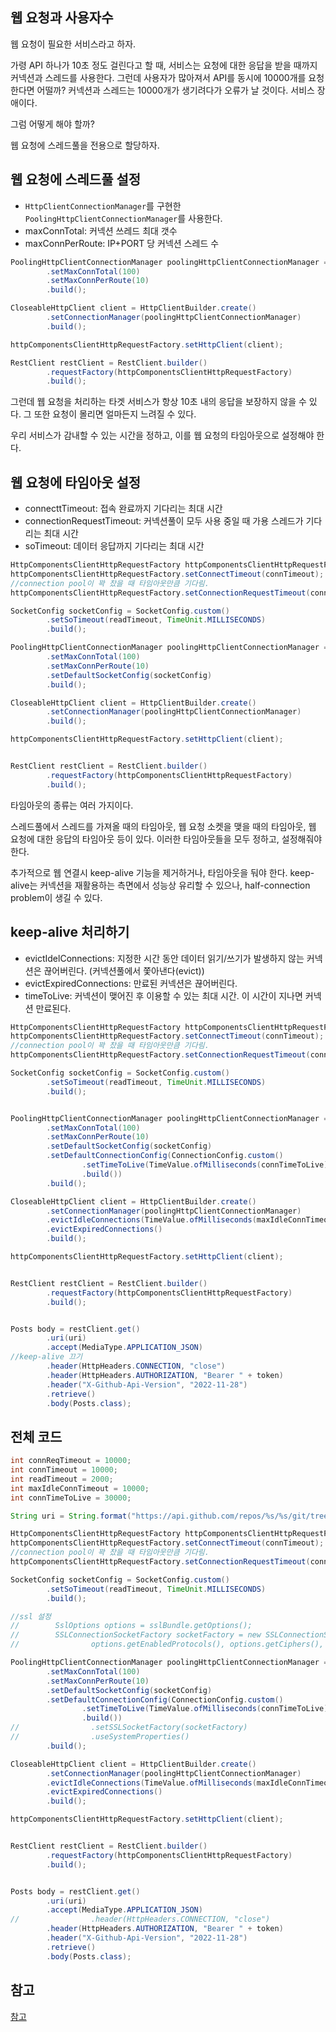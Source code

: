 ## 웹 요청과 사용자수

웹 요청이 필요한 서비스라고 하자.

가령 API 하나가 10초 정도 걸린다고 할 때, 서비스는 요청에 대한 응답을 받을 때까지 커넥션과 스레드를 사용한다.
그런데 사용자가 많아져서 API를 동시에 10000개를 요청한다면 어떨까?
커넥션과 스레드는 10000개가 생기려다가 오류가 날 것이다. 서비스 장애이다.

그럼 어떻게 해야 할까?

웹 요청에 스레드풀을 전용으로 할당하자.

## 웹 요청에 스레드풀 설정

- `HttpClientConnectionManager`를 구현한 `PoolingHttpClientConnectionManager`를 사용한다.
- maxConnTotal: 커넥션 쓰레드 최대 갯수
- maxConnPerRoute: IP+PORT 당 커넥션 스레드 수

```java
PoolingHttpClientConnectionManager poolingHttpClientConnectionManager = PoolingHttpClientConnectionManagerBuilder.create()
        .setMaxConnTotal(100)
        .setMaxConnPerRoute(10)
        .build();

CloseableHttpClient client = HttpClientBuilder.create()
        .setConnectionManager(poolingHttpClientConnectionManager)
        .build();

httpComponentsClientHttpRequestFactory.setHttpClient(client);

RestClient restClient = RestClient.builder()
        .requestFactory(httpComponentsClientHttpRequestFactory)
        .build();
```

그런데 웹 요청을 처리하는 타겟 서비스가 항상 10초 내의 응답을 보장하지 않을 수 있다.
그 또한 요청이 몰리면 얼마든지 느려질 수 있다.

우리 서비스가 감내할 수 있는 시간을 정하고, 이를 웹 요청의 타임아웃으로 설정해야 한다.

## 웹 요청에 타임아웃 설정

- connecttTimeout: 접속 완료까지 기다리는 최대 시간
- connectionRequestTimeout: 커넥션풀이 모두 사용 중일 때 가용 스레드가 기다리는 최대 시간
- soTimeout: 데이터 응답까지 기다리는 최대 시간

```java
HttpComponentsClientHttpRequestFactory httpComponentsClientHttpRequestFactory = new HttpComponentsClientHttpRequestFactory();
httpComponentsClientHttpRequestFactory.setConnectTimeout(connTimeout);
//connection pool이 꽉 찼을 때 타임아웃만큼 기다림.
httpComponentsClientHttpRequestFactory.setConnectionRequestTimeout(connReqTimeout);

SocketConfig socketConfig = SocketConfig.custom()
        .setSoTimeout(readTimeout, TimeUnit.MILLISECONDS)
        .build();

PoolingHttpClientConnectionManager poolingHttpClientConnectionManager = PoolingHttpClientConnectionManagerBuilder.create()
        .setMaxConnTotal(100)
        .setMaxConnPerRoute(10)
        .setDefaultSocketConfig(socketConfig)
        .build();

CloseableHttpClient client = HttpClientBuilder.create()
        .setConnectionManager(poolingHttpClientConnectionManager)
        .build();

httpComponentsClientHttpRequestFactory.setHttpClient(client);


RestClient restClient = RestClient.builder()
        .requestFactory(httpComponentsClientHttpRequestFactory)
        .build();
```

타임아웃의 종류는 여러 가지이다.

스레드풀에서 스레드를 가져올 때의 타임아웃, 웹 요청 소켓을 맺을 때의 타임아웃, 웹 요청에 대한 응답의 타임아웃 등이 있다.
이러한 타임아웃들을 모두 정하고, 설정해줘야 한다.

추가적으로 웹 연결시 keep-alive 기능을 제거하거나, 타임아웃을 둬야 한다.
keep-alive는 커넥션을 재활용하는 측면에서 성능상 유리할 수 있으나, half-connection problem이 생길 수 있다.

## keep-alive 처리하기

- evictIdelConnections: 지정한 시간 동안 데이터 읽기/쓰기가 발생하지 않는 커넥션은 끊어버린다. (커넥션풀에서 쫓아낸다(evict))
- evictExpiredConnections: 만료된 커넥션은 끊어버린다.
- timeToLive: 커넥션이 맺어진 후 이용할 수 있는 최대 시간. 이 시간이 지나면 커넥션 만료된다.

```java
HttpComponentsClientHttpRequestFactory httpComponentsClientHttpRequestFactory = new HttpComponentsClientHttpRequestFactory();
httpComponentsClientHttpRequestFactory.setConnectTimeout(connTimeout);
//connection pool이 꽉 찼을 때 타임아웃만큼 기다림.
httpComponentsClientHttpRequestFactory.setConnectionRequestTimeout(connReqTimeout);

SocketConfig socketConfig = SocketConfig.custom()
        .setSoTimeout(readTimeout, TimeUnit.MILLISECONDS)
        .build();


PoolingHttpClientConnectionManager poolingHttpClientConnectionManager = PoolingHttpClientConnectionManagerBuilder.create()
        .setMaxConnTotal(100)
        .setMaxConnPerRoute(10)
        .setDefaultSocketConfig(socketConfig)
        .setDefaultConnectionConfig(ConnectionConfig.custom()
                .setTimeToLive(TimeValue.ofMilliseconds(connTimeToLive))
                .build())
        .build();

CloseableHttpClient client = HttpClientBuilder.create()
        .setConnectionManager(poolingHttpClientConnectionManager)
        .evictIdleConnections(TimeValue.ofMilliseconds(maxIdleConnTimeout))
        .evictExpiredConnections()
        .build();

httpComponentsClientHttpRequestFactory.setHttpClient(client);


RestClient restClient = RestClient.builder()
        .requestFactory(httpComponentsClientHttpRequestFactory)
        .build();


Posts body = restClient.get()
        .uri(uri)
        .accept(MediaType.APPLICATION_JSON)
//keep-alive 끄기
        .header(HttpHeaders.CONNECTION, "close")
        .header(HttpHeaders.AUTHORIZATION, "Bearer " + token)
        .header("X-Github-Api-Version", "2022-11-28")
        .retrieve()
        .body(Posts.class);
```

## 전체 코드

```java
int connReqTimeout = 10000;
int connTimeout = 10000;
int readTimeout = 2000;
int maxIdleConnTimeout = 10000;
int connTimeToLive = 30000;

String uri = String.format("https://api.github.com/repos/%s/%s/git/trees/%s?recursive=true", owner, repo, branch);

HttpComponentsClientHttpRequestFactory httpComponentsClientHttpRequestFactory = new HttpComponentsClientHttpRequestFactory();
httpComponentsClientHttpRequestFactory.setConnectTimeout(connTimeout);
//connection pool이 꽉 찼을 때 타임아웃만큼 기다림.
httpComponentsClientHttpRequestFactory.setConnectionRequestTimeout(connReqTimeout);

SocketConfig socketConfig = SocketConfig.custom()
        .setSoTimeout(readTimeout, TimeUnit.MILLISECONDS)
        .build();

//ssl 설정
//        SslOptions options = sslBundle.getOptions();
//        SSLConnectionSocketFactory socketFactory = new SSLConnectionSocketFactory(sslBundle.createSslContext(),
//                options.getEnabledProtocols(), options.getCiphers(), new DefaultHostnameVerifier());

PoolingHttpClientConnectionManager poolingHttpClientConnectionManager = PoolingHttpClientConnectionManagerBuilder.create()
        .setMaxConnTotal(100)
        .setMaxConnPerRoute(10)
        .setDefaultSocketConfig(socketConfig)
        .setDefaultConnectionConfig(ConnectionConfig.custom()
                .setTimeToLive(TimeValue.ofMilliseconds(connTimeToLive))
                .build())
//                .setSSLSocketFactory(socketFactory)
//                .useSystemProperties()
        .build();

CloseableHttpClient client = HttpClientBuilder.create()
        .setConnectionManager(poolingHttpClientConnectionManager)
        .evictIdleConnections(TimeValue.ofMilliseconds(maxIdleConnTimeout))
        .evictExpiredConnections()
        .build();

httpComponentsClientHttpRequestFactory.setHttpClient(client);


RestClient restClient = RestClient.builder()
        .requestFactory(httpComponentsClientHttpRequestFactory)
        .build();


Posts body = restClient.get()
        .uri(uri)
        .accept(MediaType.APPLICATION_JSON)
//                .header(HttpHeaders.CONNECTION, "close")
        .header(HttpHeaders.AUTHORIZATION, "Bearer " + token)
        .header("X-Github-Api-Version", "2022-11-28")
        .retrieve()
        .body(Posts.class);
```

## 참고

[참고](https://incheol-jung.gitbook.io/docs/q-and-a/spring/resttemplate)
